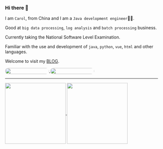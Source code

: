 ### Hi there 👋

I am `Carol`, from China and I am a `Java development engineer`🧑‍💻.

Good at `big data processing`, `log analysis` and `batch processing` business.

Currently taking the National Software Level Examination.

Familiar with the use and development of `java`, `python`, `vue`, `html` and other languages.

Welcome to visit my [BLOG](https://blog.cnkj.site).

<a href="mailto:lxw@cnkj.site" style="a:link {color: none; text-decoration:none;}">
  <img height=auto align="center" style="width:145px;height:20px;border-radius: 10px;" src="https://img.shields.io/badge/Email-lxw%40cnkj.site-blue?logo=gmail&label=Email&labelColor=blue&color=green" />
</a>

<a href="https://blog.cnkj.site" style="a:link {color: none; text-decoration:none;}">
  <img height=auto align="center" style="width:145px;height:20px;border-radius: 10px;" src="https://redirect.cnkj.site:8099/b/2023/657fb7c580f76.webp?type=blog" />
</a>


<hr>

<!--
<picture>
  <source
    srcset="https://github-readme-stats.vercel.app/api?username=carolcoral&show_icons=true&theme=dark&rank_icon=percentile"
    media="(prefers-color-scheme: dark)"
  />
  <source
    srcset="https://github-readme-stats.vercel.app/api?username=carolcoral&show_icons=true&theme=merko&bg_color=ffffff&rank_icon=percentile"
    media="(prefers-color-scheme: light), (prefers-color-scheme: no-preference)"
  />
  <img src="https://github-readme-stats.vercel.app/api?username=carolcoral&show_icons=true&rank_icon=percentile" />
</picture>
-->


<a href="https://github.com/carolcoral">
  <img height=200 align="center" src="https://github-readme-stats.vercel.app/api?username=carolcoral&show_icons=true&rank_icon=percentile" />
</a>
<a href="https://github.com/carolcoral">
  <img height=200 align="center" src="https://github-readme-stats.vercel.app/api/top-langs?username=carolcoral&layout=compact&langs_count=8&card_width=320" />
</a>
